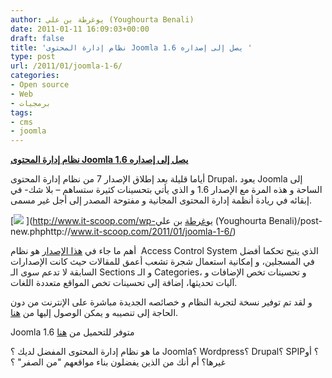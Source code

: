 ```yaml
---
author: يوغرطة بن علي (Youghourta Benali)
date: 2011-01-11 16:09:03+00:00
draft: false
title: 'نظام إدارة المحتوى Joomla يصل إلى إصداره 1.6 '
type: post
url: /2011/01/joomla-1-6/
categories:
- Open source
- Web
- برمجيات
tags:
- cms
- joomla
---
```


**[نظام إدارة المحتوى Joomla يصل إلى إصداره 1.6](http://www.it-scoop.com/2011/01/joomla-1-6/)**


أياما قليلة بعد إطلاق الإصدار 7 من نظام إدارة المحتوى Drupal، يعود Joomla إلى الساحة و هذه المرة مع الإصدار 1.6 و الذي يأتي بتحسينات كثيرة ستساهم – بلا شك- في إبقائه في ريادة أنظمة إدارة المحتوى المجانية و مفتوحة المصدر إلى أجل غير مسمى.


[![](http://cdn.joomla.org/images/logo.png)
](http://www.it-scoop.com/wp-يوغرطة بن علي (Youghourta Benali)/post-new.phphttp://www.it-scoop.com/2011/01/joomla-1-6/)


أهم ما جاء في [هذا الإصدار](http://www.joomla.org/announcements/general-news/5348-joomlar-16-has-arrived.html) هو نظام  Access Control System الذي يتيح تحكما أفضل في المسجلين، و إمكانية استعمال شجرة تشعب أعمق للمقالات حيث كانت الإصدارات السابقة لا تدعم سوى الـ Sections و الـ Categories، و تحسينات تخص الإضافات و آليات تحديثها، إضافة إلى تحسينات تخص المواقع متعددة اللغات.

و لقد تم توفير نسخة لتجربة النظام و خصائصه الجديدة مباشرة على الإنترنت من دون الحاجة إلى تنصيبه و يمكن الوصول إليها من [هنا](http://demo.joomla.org/).

Joomla 1.6 متوفر للتحميل من [هنا](http://joomlacode.org/gf/project/joomla/frs/?action=FrsReleaseBrowse&frs_package_id=5696)

ما هو نظام إدارة المحتوى المفضل لديك ؟ Joomla؟ Wordpress؟ Drupal؟ SPIP؟ أو غيرها؟ أم أنك من الذين يفضلون بناء مواقعهم "من الصفر" ؟
